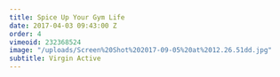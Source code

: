 ```yaml
---
title: Spice Up Your Gym Life
date: 2017-04-03 09:43:00 Z
order: 4
vimeoid: 232368524
image: "/uploads/Screen%20Shot%202017-09-05%20at%2012.26.51dd.jpg"
subtitle: Virgin Active
---
```


